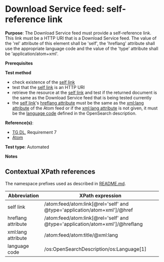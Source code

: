 # Download Service feed: self-reference link

**Purpose**: The Download Service feed must provide a self-reference link. This link must be a HTTP URI that is a Download Service feed. The value of the 'rel' attribute of this element shall be 'self', the 'hreflang' attribute shall use the appropriate language code and the value of the 'type' attribute shall be 'application/atom+xml'.

**Prerequisites**

**Test method**

* check existence of the [self link](#selflink)
* test that the [self link](#selflink) is an HTTP URI
* retrieve the resource at the [self link](#selflink) and test if the returned document is the same as the Download Service feed that is being tested currently
* the [self link](#selflink)'s [hreflang attribute](#hreflang) must be the same as the [xml:lang attribute](#xmllang) of the Atom feed or if the [xml:lang attribute](#xmllang) is not given, it must be the [language code](#languageelement) defined in the OpenSearch description.

**Reference(s)**:

* [TG DL](http://inspire.ec.europa.eu/id/ats/download-atom/3.1/atom-pre-defined/README#ref_TG_DL), Requirement 7
* [Atom](http://inspire.ec.europa.eu/id/ats/download-atom/3.1/atom-pre-defined/README#ref_atom)

**Test type**: Automated

**Notes**

## Contextual XPath references

The namespace prefixes used as described in [README.md](http://inspire.ec.europa.eu/id/ats/download-atom/3.1/atom-pre-defined/README#namespaces).

Abbreviation                                               |  XPath expression
---------------------------------------------------------- | -------------------------------------------------------------------------
self link <a name="selflink"></a> | /atom:feed/atom:link[@rel='self' and @type='application/atom+xml']/@href
hreflang attribute <a name="hreflang"></a> | /atom:feed/atom:link[@rel='self' and @type='application/atom+xml']/@hreflang
xml:lang attribute <a name="xmllang"></a> | /atom:feed/atom:title/@xml:lang
language code <a name="languageelement"></a> | /os:OpenSearchDescription/os:Language[1]
